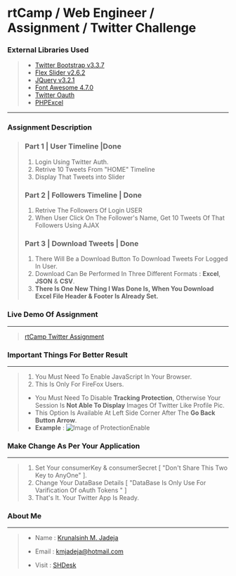 rtCamp / Web Engineer / Assignment / Twitter Challenge
=========================

### External Libraries Used
> * [Twitter Bootstrap v3.3.7](https://getbootstrap.com/docs/3.3/getting-started/)
> * [Flex Slider v2.6.2](https://github.com/woocommerce/FlexSlider)
> * [JQuery v3.2.1](https://jquery.com/download/)
> * [Font Awesome 4.7.0](http://fontawesome.io/)
> * [Twitter Oauth](https://github.com/abraham/twitteroauth)
> * [PHPExcel](https://github.com/PHPOffice/PHPExcel)

---

### Assignment Description
> ### Part 1 |  User Timeline |Done
> 1. Login Using Twitter Auth.
> 2. Retrive 10 Tweets From "HOME" Timeline
> 3. Display That Tweets into Slider 
> ### Part 2 | Followers Timeline | Done
> 1. Retrive The Followers Of Login USER
> 2. When User Click On The Follower's Name, Get 10 Tweets Of  That Followers Using AJAX
> ### Part 3 | Download Tweets | Done
> 1. There Will Be a Download Button To Download Tweets For Logged In User.
> 2. Download Can Be Performed In Three Different Formats : **Excel**, **JSON** & **CSV**.
> 3. **There Is One New Thing I Was Done Is, When You Download Excel File Header & Footer Is Already Set.** 

### Live Demo Of Assignment
----------
> [rtCamp Twitter Assignment](http://www.shdesk.com/rtCampTA)

### Important Things For Better Result
----------
> 1. You Must Need To Enable JavaScript In Your Browser.
> 2. This Is Only For FireFox Users.
> * You Must Need To Disable **Tracking Protection**, Otherwise Your Session Is **Not Able To Display** Images Of Twitter Like Profile Pic.
> * This Option Is Available At Left Side Corner After The **Go Back Button Arrow**.
> * **Example** : ![Image of ProtectionEnable](http://www.shdesk.com/rtCampTA/notes/protection.png)

### Make Change As Per Your Application
----------
> 1. Set Your consumerKey & consumerSecret [ "Don't Share This Two Key to AnyOne" ].
> 2. Change Your DataBase Details [ "DataBase Is Only Use For Varification Of oAuth Tokens " ]
> 3. That's It. Your Twitter App Is Ready.


### About Me
----------
> + Name 		: [Krunalsinh M. Jadeja](https://www.linkedin.com/in/kmjadeja)
> - Email		: kmjadeja@hotmail.com
> * Visit 	: [SHDesk](http://www.shdesk.com) 
